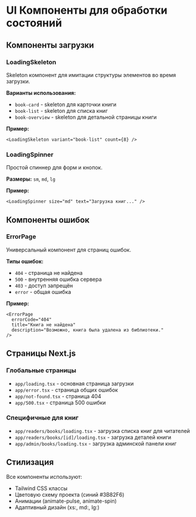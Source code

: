 # UI Компоненты для обработки состояний

## Компоненты загрузки

### LoadingSkeleton
Skeleton компонент для имитации структуры элементов во время загрузки.

**Варианты использования:**
- `book-card` - skeleton для карточки книги
- `book-list` - skeleton для списка книг 
- `book-overview` - skeleton для детальной страницы книги

**Пример:**
```tsx
<LoadingSkeleton variant="book-list" count={8} />
```

### LoadingSpinner
Простой спиннер для форм и кнопок.

**Размеры:** `sm`, `md`, `lg`

**Пример:**
```tsx
<LoadingSpinner size="md" text="Загрузка книг..." />
```

## Компоненты ошибок

### ErrorPage
Универсальный компонент для страниц ошибок.

**Типы ошибок:**
- `404` - страница не найдена
- `500` - внутренняя ошибка сервера
- `403` - доступ запрещён
- `error` - общая ошибка

**Пример:**
```tsx
<ErrorPage 
  errorCode="404"
  title="Книга не найдена"
  description="Возможно, книга была удалена из библиотеки."
/>
```

## Страницы Next.js

### Глобальные страницы
- `app/loading.tsx` - основная страница загрузки
- `app/error.tsx` - страница общих ошибок
- `app/not-found.tsx` - страница 404
- `app/500.tsx` - страница 500 ошибки

### Специфичные для книг
- `app/readers/books/loading.tsx` - загрузка списка книг для читателей
- `app/readers/books/[id]/loading.tsx` - загрузка деталей книги
- `app/admin/books/loading.tsx` - загрузка админской панели книг

## Стилизация

Все компоненты используют:
- Tailwind CSS классы
- Цветовую схему проекта (синий #3B82F6)
- Анимации (animate-pulse, animate-spin)
- Адаптивный дизайн (xs:, md:, lg:) 